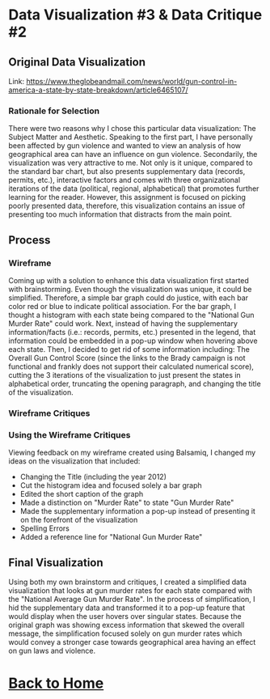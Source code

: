 # Data Visualization #3 & Data Critique #2

## Original Data Visualization
Link: https://www.theglobeandmail.com/news/world/gun-control-in-america-a-state-by-state-breakdown/article6465107/

### Rationale for Selection
There were two reasons why I chose this particular data visualization: The Subject Matter and Aesthetic. Speaking to the first part, I have personally been affected by gun violence and wanted to view an analysis of how geographical area can have an influence on gun violence. Secondarily, the visualization was very attractive to me. Not only is it unique, compared to the standard bar chart, but also presents supplementary data (records, permits, etc.), interactive factors and comes with three organizational iterations of the data (political, regional, alphabetical) that promotes further learning for the reader. However, this assignment is focused on picking poorly presented data, therefore, this visualization contains an issue of presenting too much information that distracts from the main point. 

## Process

### Wireframe
Coming up with a solution to enhance this data visualization first started with brainstorming. Even though the visualization was unique, it could be simplified. Therefore, a simple bar graph could do justice, with each bar color red or blue to indicate political association. For the bar graph, I thought a histogram with each state being compared to the "National Gun Murder Rate" could work. Next, instead of having the supplementary information/facts (i.e.: records, permits, etc.) presented in the legend, that information could be embedded in a pop-up window when hovering above each state. Then, I decided to get rid of some information including: The Overall Gun Control Score (since the links to the Brady campaign is not functional and frankly does not support their calculated numerical score), cutting the 3 iterations of the visualization to just present the states in alphabetical order, truncating the opening paragraph, and changing the title of the visualization. 
### Wireframe Critiques 

### Using the Wireframe Critiques
Viewing feedback on my wireframe created using Balsamiq, I changed my ideas on the visualization that included: 
- Changing the Title (including the year 2012)
- Cut the histogram idea and focused solely a bar graph
- Edited the short caption of the graph 
- Made a distinction on "Murder Rate" to state "Gun Murder Rate"
- Made the supplementary information a pop-up instead of presenting it on the forefront of the visualization 
- Spelling Errors 
- Added a reference line for "National Gun Murder Rate"

## Final Visualization
Using both my own brainstorm and critiques, I created a simplified data visualization that looks at gun murder rates for each state compared with the "National Average Gun Murder Rate". In the process of simplification, I hid the supplementary data and transformed it to a pop-up feature that would display when the user hovers over singular states. Because the original graph was showing excess information that skewed the overall message, the simplification focused solely on gun murder rates which would convey a stronger case towards geographical area having an effect on gun laws and violence. 

# [Back to Home](/README.md)
